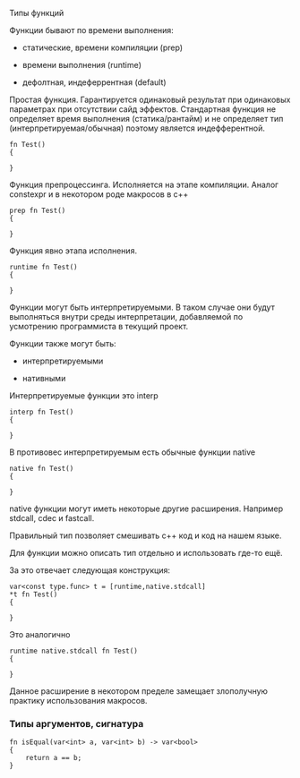 Типы функций

Функции бывают по времени выполнения:

- статические, времени компиляции (prep)
    
- времени выполнения (runtime)
    
- дефолтная, индеферрентная (default)
    

Простая функция. Гарантируется одинаковый результат при одинаковых параметрах при отсутствии сайд эффектов. Стандартная функция не определяет время выполнения (статика/рантайм) и не определяет тип (интерпретируемая/обычная) поэтому является индефферентной.

```
fn Test()
{

}
```

Функция препроцессинга. Исполняется на этапе компиляции. Аналог constexpr и в некотором роде макросов в с++

```
prep fn Test()
{

}
```

Функция явно этапа исполнения.

```
runtime fn Test()
{

}
```

Функции могут быть интерпретируемыми. В таком случае они будут выполняться внутри среды интерпретации, добавляемой по усмотрению программиста в текущий проект.

Функции также могут быть:

- интерпретируемыми
    
- нативными
    

Интерпретируемые функции это interp

```
interp fn Test()
{

}
```

В противовес интерпретируемым есть обычные функции native

```
native fn Test()
{

}
```

native функции могут иметь некоторые другие расширения. Например stdcall, cdec и fastcall.

Правильный тип позволяет смешивать c++ код и код на нашем языке.

Для функции можно описать тип отдельно и использовать где-то ещё.

За это отвечает следующая конструкция:

```
var<const type.func> t = [runtime,native.stdcall]
*t fn Test()
{

}
```

Это аналогично

```
runtime native.stdcall fn Test()
{

}
```

Данное расширение в некотором пределе замещает злополучную практику использования макросов.

### Типы аргументов, сигнатура

```
fn isEqual(var<int> a, var<int> b) -> var<bool>
{
    return a == b;
}
```